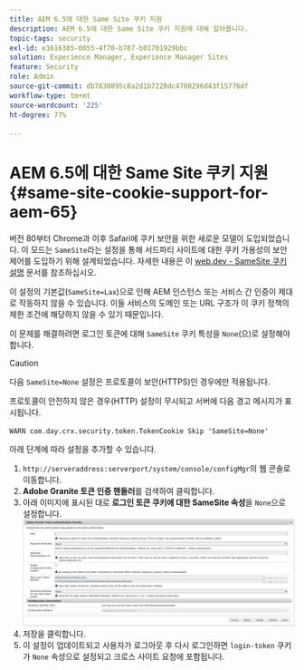 ```yaml
---
title: AEM 6.5에 대한 Same Site 쿠키 지원
description: AEM 6.5에 대한 Same Site 쿠키 지원에 대해 알아봅니다.
topic-tags: security
exl-id: e1616385-0855-4f70-b787-b01701929bbc
solution: Experience Manager, Experience Manager Sites
feature: Security
role: Admin
source-git-commit: db7830895c8a2d1b7228dc4780296d43f15776df
workflow-type: tm+mt
source-wordcount: '225'
ht-degree: 77%

---
```


# AEM 6.5에 대한 Same Site 쿠키 지원 {#same-site-cookie-support-for-aem-65}

버전 80부터 Chrome과 이후 Safari에 쿠키 보안을 위한 새로운 모델이 도입되었습니다. 이 모드는 `SameSite`라는 설정을 통해 서드파티 사이트에 대한 쿠키 가용성의 보안 제어를 도입하기 위해 설계되었습니다. 자세한 내용은 이 [web.dev - SameSite 쿠키 설명](https://web.dev/samesite-cookies-explained/) 문서를 참조하십시오.

이 설정의 기본값(`SameSite=Lax`)으로 인해 AEM 인스턴스 또는 서비스 간 인증이 제대로 작동하지 않을 수 있습니다. 이들 서비스의 도메인 또는 URL 구조가 이 쿠키 정책의 제한 조건에 해당하지 않을 수 있기 때문입니다.

이 문제를 해결하려면 로그인 토큰에 대해 `SameSite` 쿠키 특성을 `None`(으)로 설정해야 합니다.

>[!CAUTION]
>
>다음 `SameSite=None` 설정은 프로토콜이 보안(HTTPS)인 경우에만 적용됩니다.
>
>프로토콜이 안전하지 않은 경우(HTTP) 설정이 무시되고 서버에 다음 경고 메시지가 표시됩니다.
>
>`WARN com.day.crx.security.token.TokenCookie Skip 'SameSite=None'`

아래 단계에 따라 설정을 추가할 수 있습니다.

1. `http://serveraddress:serverport/system/console/configMgr`의 웹 콘솔로 이동합니다.
1. **Adobe Granite 토큰 인증 핸들러**&#x200B;를 검색하여 클릭합니다.
1. 아래 이미지에 표시된 대로 **로그인 토큰 쿠키에 대한 SameSite 속성**&#x200B;을 `None`으로 설정합니다.
   ![samesite](assets/samesite1.png)
1. 저장을 클릭합니다.
1. 이 설정이 업데이트되고 사용자가 로그아웃 후 다시 로그인하면 `login-token` 쿠키가 `None` 속성으로 설정되고 크로스 사이트 요청에 포함됩니다.
